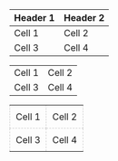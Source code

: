 | Header 1 | Header 2 |
| -------- | -------- |
| Cell 1   | Cell 2   |
| Cell 3   | Cell 4   |



<table>
  <tr>
    <td>Cell 1</td>
    <td>Cell 2</td>
  </tr>
  <tr>
    <td>Cell 3</td>
    <td>Cell 4</td>
  </tr>
</table>



<table style="border-collapse: collapse;">
  <tr>
    <td style="padding: 10px; border: 1px dashed #ccc;">Cell 1</td>
    <td style="padding: 10px; border: 1px dashed #ccc;">Cell 2</td>
  </tr>
  <tr>
    <td style="padding: 10px; border: 1px dashed #ccc;">Cell 3</td>
    <td style="padding: 10px; border: 1px dashed #ccc;">Cell 4</td>
  </tr>
</table>